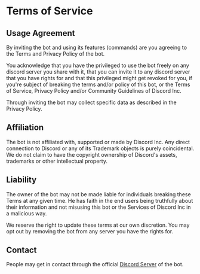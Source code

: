 # Terms of Service

## Usage Agreement

By inviting the bot and using its features (commands) are you agreeing to the Terms and Privacy Policy of the bot.

You acknowledge that you have the privileged to use the bot freely on any discord server you share with it,
that you can invite it to any discord server that you have rights for and that this privileged might get revoked
for you, if you're subject of breaking the terms and/or policy of this bot, or the Terms of Service, Privacy Policy
and/or Community Guidelines of Discord Inc.

Through inviting the bot may collect specific data as described in the Privacy Policy.

## Affiliation

The bot is not affiliated with, supported or made by Discord Inc. Any direct connection to Discord or any of its
Trademark objects is purely coincidental. We do not claim to have the copyright ownership of Discord's assets,
trademarks or other intellectual property.

## Liability

The owner of the bot may not be made liable for individuals breaking these Terms at any given time. He has faith in the
end users being truthfully about their information and not misusing this bot or the Services of Discord Inc in a
malicious way.

We reserve the right to update these terms at our own discretion. You may opt out by removing the bot from any server
you have the rights for.

## Contact

People may get in contact through the official [Discord Server](https://discord.gg/s7YDfFW) of the bot.
